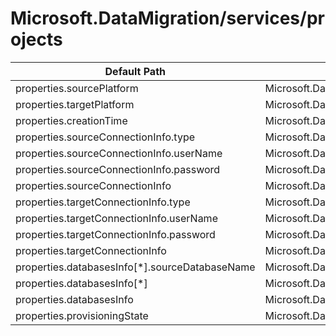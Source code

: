 # Microsoft.DataMigration/services/projects

| Default Path | Alias |
|---|---|
| properties.sourcePlatform | Microsoft.DataMigration/services/projects/sourcePlatform |
| properties.targetPlatform | Microsoft.DataMigration/services/projects/targetPlatform |
| properties.creationTime | Microsoft.DataMigration/services/projects/creationTime |
| properties.sourceConnectionInfo.type | Microsoft.DataMigration/services/projects/sourceConnectionInfo.type |
| properties.sourceConnectionInfo.userName | Microsoft.DataMigration/services/projects/sourceConnectionInfo.userName |
| properties.sourceConnectionInfo.password | Microsoft.DataMigration/services/projects/sourceConnectionInfo.password |
| properties.sourceConnectionInfo | Microsoft.DataMigration/services/projects/sourceConnectionInfo |
| properties.targetConnectionInfo.type | Microsoft.DataMigration/services/projects/targetConnectionInfo.type |
| properties.targetConnectionInfo.userName | Microsoft.DataMigration/services/projects/targetConnectionInfo.userName |
| properties.targetConnectionInfo.password | Microsoft.DataMigration/services/projects/targetConnectionInfo.password |
| properties.targetConnectionInfo | Microsoft.DataMigration/services/projects/targetConnectionInfo |
| properties.databasesInfo[*].sourceDatabaseName | Microsoft.DataMigration/services/projects/databasesInfo[*].sourceDatabaseName |
| properties.databasesInfo[*] | Microsoft.DataMigration/services/projects/databasesInfo[*] |
| properties.databasesInfo | Microsoft.DataMigration/services/projects/databasesInfo |
| properties.provisioningState | Microsoft.DataMigration/services/projects/provisioningState |

